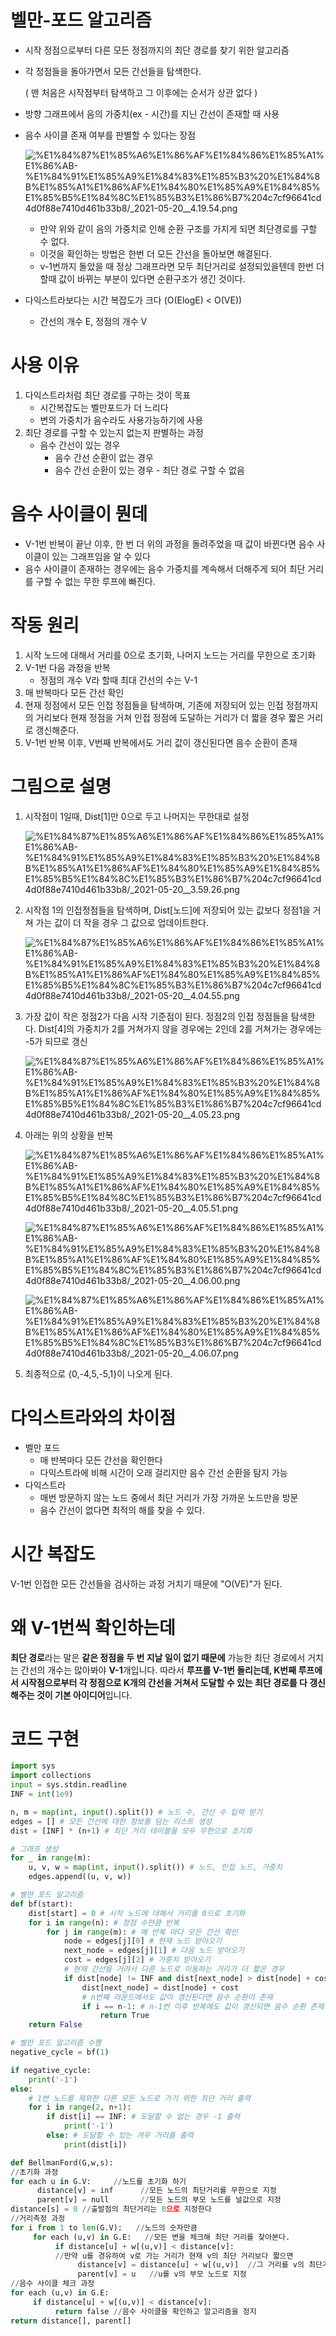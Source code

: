 # 벨만-포드 알고리즘

- 시작 정점으로부터 다른 모든 정점까지의 최단 경로를 찾기 위한 알고리즘
- 각 정점들을 돌아가면서 모든 간선들을 탐색한다.

    ( 맨 처음은 시작점부터 탐색하고 그 이후에는 순서가 상관 없다 )

- 방향 그래프에서 음의 가중치(ex - 시간)를 지닌 간선이 존재할 때 사용
- 음수 사이클 존재 여부를 판별할 수 있다는 장점

    ![%E1%84%87%E1%85%A6%E1%86%AF%E1%84%86%E1%85%A1%E1%86%AB-%E1%84%91%E1%85%A9%E1%84%83%E1%85%B3%20%E1%84%8B%E1%85%A1%E1%86%AF%E1%84%80%E1%85%A9%E1%84%85%E1%85%B5%E1%84%8C%E1%85%B3%E1%86%B7%204c7cf96641cd4d0f88e7410d461b33b8/_2021-05-20__4.19.54.png](%E1%84%87%E1%85%A6%E1%86%AF%E1%84%86%E1%85%A1%E1%86%AB-%E1%84%91%E1%85%A9%E1%84%83%E1%85%B3%20%E1%84%8B%E1%85%A1%E1%86%AF%E1%84%80%E1%85%A9%E1%84%85%E1%85%B5%E1%84%8C%E1%85%B3%E1%86%B7%204c7cf96641cd4d0f88e7410d461b33b8/_2021-05-20__4.19.54.png)

    - 만약 위와 같이 음의 가중치로 인해 순환 구조를 가지게 되면 최단경로를 구할 수 없다.
    - 이것을 확인하는 방법은 한번 더 모든 간선을 돌아보면 해결된다.
    - v-1번까지 돌았을 때 정상 그래프라면 모두 최단거리로 설정되있을텐데 한번 더 할때 값이 바뀌는 부분이 있다면 순환구조가 생긴 것이다.
- 다익스트라보다는 시간 복잡도가 크다 (O(ElogE) < O(VE))
    - 간선의 개수 E, 정점의 개수 V

# 사용 이유

1. 다익스트라처럼 최단 경로를 구하는 것이 목표
    - 시간복잡도는 벨만포드가 더 느리다
    - 변의 가중치가 음수라도 사용가능하기에 사용
2. 최단 경로를 구할 수 있는지 없는지 판별하는 과정
    - 음수 간선이 있는 경우
        - 음수 간선 순환이 없는 경우
        - 음수 간선 순환이 있는 경우 - 최단 경로 구할 수 없음

# 음수 사이클이 뭔데

- V-1번 반복이 끝난 이후, 한 번 더 위의 과정을 돌려주었을 때 값이 바뀐다면 음수 사이클이 있는 그래프임을 알 수 있다
- 음수 사이클이 존재하는 경우에는 음수 가중치를 계속해서 더해주게 되어 최단 거리를 구할 수 없는 무한 루프에 빠진다.

# 작동 원리

1. 시작 노드에 대해서 거리를 0으로 초기화, 나머지 노드는 거리를 무한으로 초기화
2. V-1번 다음 과정을 반복
    - 정점의 개수 V라 할때 최대 간선의 수는 V-1
3. 매 반복마다 모든 간선 확인
4. 현재 정점에서 모든 인접 정점들을 탐색하며, 기존에 저장되어 있는 인접 정점까지의 거리보다 현재 정점을 거쳐 인접 정점에 도달하는 거리가 더 짧을 경우 짧은 거리로 갱신해준다.
5. V-1번 반복 이후, V번째 반복에서도 거리 값이 갱신된다면 음수 순환이 존재

# 그림으로 설명

1. 시작점이 1일때, Dist[1]만 0으로 두고 나머지는 무한대로 설정

    ![%E1%84%87%E1%85%A6%E1%86%AF%E1%84%86%E1%85%A1%E1%86%AB-%E1%84%91%E1%85%A9%E1%84%83%E1%85%B3%20%E1%84%8B%E1%85%A1%E1%86%AF%E1%84%80%E1%85%A9%E1%84%85%E1%85%B5%E1%84%8C%E1%85%B3%E1%86%B7%204c7cf96641cd4d0f88e7410d461b33b8/_2021-05-20__3.59.26.png](%E1%84%87%E1%85%A6%E1%86%AF%E1%84%86%E1%85%A1%E1%86%AB-%E1%84%91%E1%85%A9%E1%84%83%E1%85%B3%20%E1%84%8B%E1%85%A1%E1%86%AF%E1%84%80%E1%85%A9%E1%84%85%E1%85%B5%E1%84%8C%E1%85%B3%E1%86%B7%204c7cf96641cd4d0f88e7410d461b33b8/_2021-05-20__3.59.26.png)

2. 시작점 1의 인접정점들을 탐색하며, Dist[노드]에 저장되어 있는 값보다 정점1을 거쳐 가는 값이 더 작을 경우 그  값으로 업데이트한다.

    ![%E1%84%87%E1%85%A6%E1%86%AF%E1%84%86%E1%85%A1%E1%86%AB-%E1%84%91%E1%85%A9%E1%84%83%E1%85%B3%20%E1%84%8B%E1%85%A1%E1%86%AF%E1%84%80%E1%85%A9%E1%84%85%E1%85%B5%E1%84%8C%E1%85%B3%E1%86%B7%204c7cf96641cd4d0f88e7410d461b33b8/_2021-05-20__4.04.55.png](%E1%84%87%E1%85%A6%E1%86%AF%E1%84%86%E1%85%A1%E1%86%AB-%E1%84%91%E1%85%A9%E1%84%83%E1%85%B3%20%E1%84%8B%E1%85%A1%E1%86%AF%E1%84%80%E1%85%A9%E1%84%85%E1%85%B5%E1%84%8C%E1%85%B3%E1%86%B7%204c7cf96641cd4d0f88e7410d461b33b8/_2021-05-20__4.04.55.png)

3. 가장 값이 작은 정점2가 다음 시작 기준점이 된다. 정점2의 인접 정점들을 탐색한다. Dist[4]의 가중치가 2를 거쳐가지 않을 경우에는 2인데 2를 거쳐가는 경우에는 -5가 되므로 갱신

    ![%E1%84%87%E1%85%A6%E1%86%AF%E1%84%86%E1%85%A1%E1%86%AB-%E1%84%91%E1%85%A9%E1%84%83%E1%85%B3%20%E1%84%8B%E1%85%A1%E1%86%AF%E1%84%80%E1%85%A9%E1%84%85%E1%85%B5%E1%84%8C%E1%85%B3%E1%86%B7%204c7cf96641cd4d0f88e7410d461b33b8/_2021-05-20__4.05.23.png](%E1%84%87%E1%85%A6%E1%86%AF%E1%84%86%E1%85%A1%E1%86%AB-%E1%84%91%E1%85%A9%E1%84%83%E1%85%B3%20%E1%84%8B%E1%85%A1%E1%86%AF%E1%84%80%E1%85%A9%E1%84%85%E1%85%B5%E1%84%8C%E1%85%B3%E1%86%B7%204c7cf96641cd4d0f88e7410d461b33b8/_2021-05-20__4.05.23.png)

4. 아래는 위의 상황을 반복

    ![%E1%84%87%E1%85%A6%E1%86%AF%E1%84%86%E1%85%A1%E1%86%AB-%E1%84%91%E1%85%A9%E1%84%83%E1%85%B3%20%E1%84%8B%E1%85%A1%E1%86%AF%E1%84%80%E1%85%A9%E1%84%85%E1%85%B5%E1%84%8C%E1%85%B3%E1%86%B7%204c7cf96641cd4d0f88e7410d461b33b8/_2021-05-20__4.05.51.png](%E1%84%87%E1%85%A6%E1%86%AF%E1%84%86%E1%85%A1%E1%86%AB-%E1%84%91%E1%85%A9%E1%84%83%E1%85%B3%20%E1%84%8B%E1%85%A1%E1%86%AF%E1%84%80%E1%85%A9%E1%84%85%E1%85%B5%E1%84%8C%E1%85%B3%E1%86%B7%204c7cf96641cd4d0f88e7410d461b33b8/_2021-05-20__4.05.51.png)

    ![%E1%84%87%E1%85%A6%E1%86%AF%E1%84%86%E1%85%A1%E1%86%AB-%E1%84%91%E1%85%A9%E1%84%83%E1%85%B3%20%E1%84%8B%E1%85%A1%E1%86%AF%E1%84%80%E1%85%A9%E1%84%85%E1%85%B5%E1%84%8C%E1%85%B3%E1%86%B7%204c7cf96641cd4d0f88e7410d461b33b8/_2021-05-20__4.06.00.png](%E1%84%87%E1%85%A6%E1%86%AF%E1%84%86%E1%85%A1%E1%86%AB-%E1%84%91%E1%85%A9%E1%84%83%E1%85%B3%20%E1%84%8B%E1%85%A1%E1%86%AF%E1%84%80%E1%85%A9%E1%84%85%E1%85%B5%E1%84%8C%E1%85%B3%E1%86%B7%204c7cf96641cd4d0f88e7410d461b33b8/_2021-05-20__4.06.00.png)

    ![%E1%84%87%E1%85%A6%E1%86%AF%E1%84%86%E1%85%A1%E1%86%AB-%E1%84%91%E1%85%A9%E1%84%83%E1%85%B3%20%E1%84%8B%E1%85%A1%E1%86%AF%E1%84%80%E1%85%A9%E1%84%85%E1%85%B5%E1%84%8C%E1%85%B3%E1%86%B7%204c7cf96641cd4d0f88e7410d461b33b8/_2021-05-20__4.06.07.png](%E1%84%87%E1%85%A6%E1%86%AF%E1%84%86%E1%85%A1%E1%86%AB-%E1%84%91%E1%85%A9%E1%84%83%E1%85%B3%20%E1%84%8B%E1%85%A1%E1%86%AF%E1%84%80%E1%85%A9%E1%84%85%E1%85%B5%E1%84%8C%E1%85%B3%E1%86%B7%204c7cf96641cd4d0f88e7410d461b33b8/_2021-05-20__4.06.07.png)

5. 최종적으로 {0,-4,5,-5,1}이 나오게 된다.

# 다익스트라와의 차이점

- 벨만 포드
    - 매 반복마다 모든 간선을 확인한다
    - 다익스트라에 비해 시간이 오래 걸리지만 음수 간선 순환을 탐지 가능
- 다익스트라
    - 매번 방문하지 않는 노드 중에서 최단 거리가 가장 가까운 노드만을 방문
    - 음수 간선이 없다면 최적의 해를 찾을 수 있다.

# 시간 복잡도

V-1번 인접한 모든 간선들을 검사하는 과정 거치기 때문에 "O(VE)"가 된다.

# 왜 V-1번씩 확인하는데

**최단 경로**라는 말은 **같은 정점을 두 번 지날 일이 없기 때문에** 가능한 최단 경로에서 거치는 간선의 개수는 많아봐야 **V-1**개입니다. 따라서 **루프를 V-1번 돌리는데, K번째 루프에서 시작점으로부터 각 정점으로 K개의 간선을 거쳐서 도달할 수 있는 최단 경로를 다 갱신해주는 것이 기본 아이디어**입니다.

# 코드 구현

```python
import sys
import collections
input = sys.stdin.readline
INF = int(1e9)

n, m = map(int, input().split()) # 노드 수, 간선 수 입력 받기
edges = [] # 모든 간선에 대한 정보를 담는 리스트 생성
dist = [INF] * (n+1) # 최단 거리 테이블을 모두 무한으로 초기화

# 그래프 생성
for _ in range(m):
    u, v, w = map(int, input().split()) # 노드, 인접 노드, 가중치
    edges.append((u, v, w))

# 벨만 포드 알고리즘
def bf(start):
    dist[start] = 0 # 시작 노드에 대해서 거리를 0으로 초기화
    for i in range(n): # 정점 수만큼 반복
        for j in range(m): # 매 반복 마다 모든 간선 확인
            node = edges[j][0] # 현재 노드 받아오기
            next_node = edges[j][1] # 다음 노드 받아오기
            cost = edges[j][2] # 가중치 받아오기
            # 현재 간선을 거려서 다른 노드로 이동하는 거리가 더 짧은 경우
            if dist[node] != INF and dist[next_node] > dist[node] + cost:
                dist[next_node] = dist[node] + cost
                # n번째 라운드에서도 값이 갱신된다면 음수 순환이 존재
                if i == n-1: # n-1번 이후 반복에도 값이 갱신되면 음수 순환 존재
                    return True
    return False

# 벨만 포드 알고리즘 수행
negative_cycle = bf(1)

if negative_cycle:
    print('-1')
else:
    # 1번 노드를 제외한 다른 모든 노드로 가기 위한 최단 거리 출력
    for i in range(2, n+1):
        if dist[i] == INF: # 도달할 수 없는 경우 -1 출력
            print('-1')
        else: # 도달할 수 있는 겨우 거리를 출력
            print(dist[i])
```

```python
def BellmanFord(G,w,s):
//초기화 과정
for each u in G.V:     //노드를 초기화 하기
      distance[v] = inf      //모든 노드의 최단거리를 무한으로 지정
      parent[v] = null       //모든 노드의 부모 노드를 널값으로 지정
distance[s] = 0 //출발점의 최단거리는 0으로 지정한다
//거리측정 과정
for i from 1 to len(G.V):   //노드의 숫자만큼
     for each (u,v) in G.E:   //모든 변을 체크해 최단 거리를 찾아본다.
          if distance[u] + w[(u,v)] < distance[v]:   
          //만약 u를 경유하여 v로 가는 거리가 현재 v의 최단 거리보다 짧으면
               distance[v] = distance[u] + w[(u,v)]  //그 거리를 v의 최단거리로 지정
               parent[v] = u   //u를 v의 부모 노드로 지정
//음수 사이클 체크 과정
for each (u,v) in G.E:
     if distance[u] + w[(u,v)] < distance[v]:
          return false //음수 사이클을 확인하고 알고리즘을 정지
return distance[], parent[]
```
